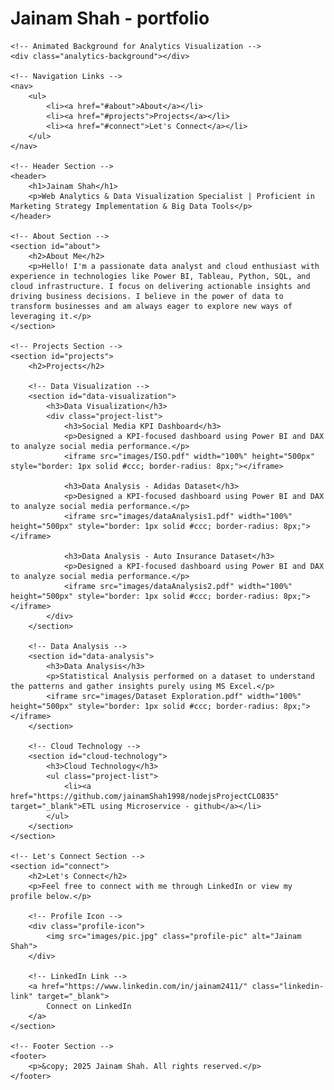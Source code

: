 # Jainam Shah - portfolio
<!DOCTYPE html>
<html lang="en">
<head>
    <meta charset="UTF-8">
    <meta name="viewport" content="width=device-width, initial-scale=1.0">
    <meta name="description" content="Jainam Shah's Portfolio - Data Analytics, Power BI, Cloud Architecture">
    <meta name="keywords" content="Data Analytics, Power BI, Cloud Architecture, Big Data, AWS, Adobe Analytics, Google Analytics">
    <meta name="author" content="Jainam Shah">
    <link rel="stylesheet" href="style.css">
    <title>Jainam Shah - Portfolio</title>
</head>
<body>

    <!-- Animated Background for Analytics Visualization -->
    <div class="analytics-background"></div>

    <!-- Navigation Links -->
    <nav>
        <ul>
            <li><a href="#about">About</a></li>
            <li><a href="#projects">Projects</a></li>
            <li><a href="#connect">Let's Connect</a></li>
        </ul>
    </nav>

    <!-- Header Section -->
    <header>
        <h1>Jainam Shah</h1>
        <p>Web Analytics & Data Visualization Specialist | Proficient in Marketing Strategy Implementation & Big Data Tools</p>
    </header>

    <!-- About Section -->
    <section id="about">
        <h2>About Me</h2>
        <p>Hello! I'm a passionate data analyst and cloud enthusiast with experience in technologies like Power BI, Tableau, Python, SQL, and cloud infrastructure. I focus on delivering actionable insights and driving business decisions. I believe in the power of data to transform businesses and am always eager to explore new ways of leveraging it.</p>
    </section>

    <!-- Projects Section -->
    <section id="projects">
        <h2>Projects</h2>

        <!-- Data Visualization -->
        <section id="data-visualization">
            <h3>Data Visualization</h3>
            <div class="project-list">
                <h3>Social Media KPI Dashboard</h3>
                <p>Designed a KPI-focused dashboard using Power BI and DAX to analyze social media performance.</p>
                <iframe src="images/ISO.pdf" width="100%" height="500px" style="border: 1px solid #ccc; border-radius: 8px;"></iframe>
                
                <h3>Data Analysis - Adidas Dataset</h3>
                <p>Designed a KPI-focused dashboard using Power BI and DAX to analyze social media performance.</p>
                <iframe src="images/dataAnalysis1.pdf" width="100%" height="500px" style="border: 1px solid #ccc; border-radius: 8px;"></iframe>
                
                <h3>Data Analysis - Auto Insurance Dataset</h3>
                <p>Designed a KPI-focused dashboard using Power BI and DAX to analyze social media performance.</p>
                <iframe src="images/dataAnalysis2.pdf" width="100%" height="500px" style="border: 1px solid #ccc; border-radius: 8px;"></iframe>
            </div>
        </section>

        <!-- Data Analysis -->
        <section id="data-analysis">
            <h3>Data Analysis</h3>
            <p>Statistical Analysis performed on a dataset to understand the patterns and gather insights purely using MS Excel.</p>
            <iframe src="images/Dataset Exploration.pdf" width="100%" height="500px" style="border: 1px solid #ccc; border-radius: 8px;"></iframe>
        </section>

        <!-- Cloud Technology -->
        <section id="cloud-technology">
            <h3>Cloud Technology</h3>
            <ul class="project-list">
                <li><a href="https://github.com/jainamShah1998/nodejsProjectCLO835" target="_blank">ETL using Microservice - github</a></li>
            </ul>
        </section>
    </section>

    <!-- Let's Connect Section -->
    <section id="connect">
        <h2>Let's Connect</h2>
        <p>Feel free to connect with me through LinkedIn or view my profile below.</p>

        <!-- Profile Icon -->
        <div class="profile-icon">
            <img src="images/pic.jpg" class="profile-pic" alt="Jainam Shah">
        </div>

        <!-- LinkedIn Link -->
        <a href="https://www.linkedin.com/in/jainam2411/" class="linkedin-link" target="_blank">
            Connect on LinkedIn
        </a>
    </section>

    <!-- Footer Section -->
    <footer>
        <p>&copy; 2025 Jainam Shah. All rights reserved.</p>
    </footer>

</body>
</html>